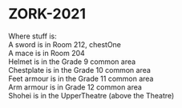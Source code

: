 # ZORK-2021
Where stuff is:<br />
A sword is in Room 212, chestOne<br />
A mace is in Room 204<br />
Helmet is in the Grade 9 common area<br />
Chestplate is in the Grade 10 common area<br />
Feet armour is in the Grade 11 common area<br />
Arm armour is in Grade 12 common area<br />
Shohei is in the UpperTheatre (above the Theatre)<br />

